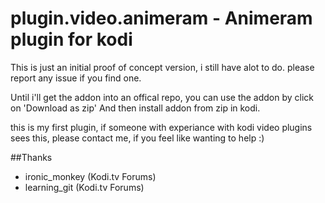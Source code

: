 # plugin.video.animeram - Animeram plugin for kodi

This is just an initial proof of concept version,
i still have alot to do.
please report any issue if you find one.

Until i'll get the addon into an offical repo, you can use the addon by click on 'Download as zip'
And then install addon from zip in kodi.

this is my first plugin, 
if someone with experiance with kodi video plugins sees this,
please contact me, if you feel like wanting to help :)

##Thanks
* ironic_monkey (Kodi.tv Forums)
* learning_git (Kodi.tv Forums)
